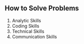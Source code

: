 ## How to Solve Problems
1. Analytic Skills
2. Coding Skills
3. Technical Skills
4. Communication Skills


